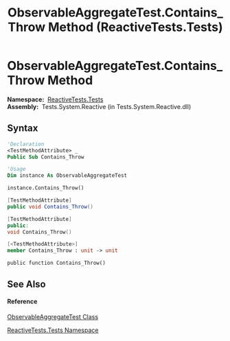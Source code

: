 ﻿---
title: ObservableAggregateTest.Contains_Throw Method  (ReactiveTests.Tests)
TOCTitle: Contains_Throw Method
ms:assetid: M:ReactiveTests.Tests.ObservableAggregateTest.Contains_Throw
ms:mtpsurl: https://msdn.microsoft.com/en-us/library/reactivetests.tests.observableaggregatetest.contains_throw(v=VS.103)
ms:contentKeyID: 36620264
ms.date: 06/28/2011
mtps_version: v=VS.103
f1_keywords:
- ReactiveTests.Tests.ObservableAggregateTest.Contains_Throw
dev_langs:
- CSharp
- JScript
- VB
- FSharp
- c++
---

# ObservableAggregateTest.Contains\_Throw Method

**Namespace:**  [ReactiveTests.Tests](hh289046\(v=vs.103\).md)  
**Assembly:**  Tests.System.Reactive (in Tests.System.Reactive.dll)

## Syntax

``` vb
'Declaration
<TestMethodAttribute> _
Public Sub Contains_Throw
```

``` vb
'Usage
Dim instance As ObservableAggregateTest

instance.Contains_Throw()
```

``` csharp
[TestMethodAttribute]
public void Contains_Throw()
```

``` c++
[TestMethodAttribute]
public:
void Contains_Throw()
```

``` fsharp
[<TestMethodAttribute>]
member Contains_Throw : unit -> unit 
```

``` jscript
public function Contains_Throw()
```

## See Also

#### Reference

[ObservableAggregateTest Class](hh314823\(v=vs.103\).md)

[ReactiveTests.Tests Namespace](hh289046\(v=vs.103\).md)

